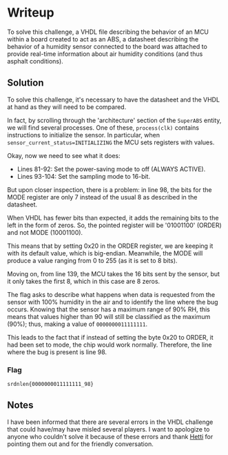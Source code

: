 # Writeup
To solve this challenge, a VHDL file describing the behavior of an MCU within a board created to act as an ABS, a datasheet describing the behavior of a humidity sensor connected to the board was attached to provide real-time information about air humidity conditions (and thus asphalt conditions).

## Solution

To solve this challenge, it's necessary to have the datasheet and the VHDL at hand as they will need to be compared.

In fact, by scrolling through the 'architecture' section of the `SuperABS` entity, we will find several processes. One of these, `process(clk)` contains instructions to initialize the sensor. In particular, when `sensor_current_status=INITIALIZING` the MCU sets registers with values.

Okay, now we need to see what it does:
* Lines 81-92: Set the power-saving mode to off (ALWAYS ACTIVE).
* Lines 93-104: Set the sampling mode to 16-bit.

But upon closer inspection, there is a problem: in line 98, the bits for the MODE register are only 7 instead of the usual 8 as described in the datasheet.

When VHDL has fewer bits than expected, it adds the remaining bits to the left in the form of zeros. So, the pointed register will be '01001100' (ORDER) and not MODE (10001100).

This means that by setting 0x20 in the ORDER register, we are keeping it with its default value, which is big-endian. Meanwhile, the MODE will produce a value ranging from 0 to 255 (as it is set to 8 bits).

Moving on, from line 139, the MCU takes the 16 bits sent by the sensor, but it only takes the first 8, which in this case are 8 zeros.

The flag asks to describe what happens when data is requested from the sensor with 100% humidity in the air and to identify the line where the bug occurs. Knowing that the sensor has a maximum range of 90% RH, this means that values higher than 90 will still be classified as the maximum (90%); thus, making a value of `0000000011111111`.

This leads to the fact that if instead of setting the byte 0x20 to ORDER, it had been set to mode, the chip would work normally. Therefore, the line where the bug is present is line 98.

### Flag
`srdnlen{0000000011111111_98}`

## Notes
I have been informed that there are several errors in the VHDL challenge that could have/may have misled several players. I want to apologize to anyone who couldn't solve it because of these errors and thank [Hetti](https://github.com/Hetti) for pointing them out and for the friendly conversation.
